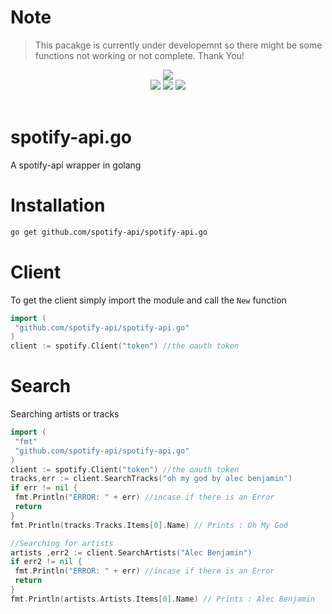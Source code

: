 # Note
> This pacakge is currently under developemnt so there might be some functions not working or not complete.
> Thank You!
<div align="center">
  <img src="https://media.discordapp.net/attachments/736466510888960020/760853915876327464/Sa.png?width=718&height=275"><br>
  <div>
    <a href="https://spotify-apijs.netlify.app/#/"><img src="https://img.shields.io/badge/READ-DOCS-orange?style=for-the-badge"></a>
    <a href="https://github.com/spotify-api/spotify-api.js/"><img src="https://img.shields.io/github/repo-size/spotify-api/spotify-api.js?label=Size&style=for-the-badge"></a>
    <a href="https://www.npmjs.com/package/spotify-api.js"><img src="https://img.shields.io/npm/v/spotify-api.js?label=Version&style=for-the-badge"></a>
  </div><br>
</div>

# spotify-api.go
A spotify-api wrapper in golang

# Installation
```bash
go get github.com/spotify-api/spotify-api.go
```

# Client
To get the client simply import the module and call the `New` function
```go
import (
 "github.com/spotify-api/spotify-api.go"
)
client := spotify.Client("token") //the oauth token
```

# Search
Searching artists or tracks
```go
import (
 "fmt"
 "github.com/spotify-api/spotify-api.go"
)
client := spotify.Client("token") //the oauth token
tracks,err := client.SearchTracks("oh my god by alec benjamin")
if err != nil {
 fmt.Println("ERROR: " + err) //incase if there is an Error
 return
} 
fmt.Println(tracks.Tracks.Items[0].Name) // Prints : Oh My God

//Searching for artists
artists ,err2 := client.SearchArtists("Alec Benjamin")
if err2 != nil {
 fmt.Println("ERROR: " + err) //incase if there is an Error
 return
} 
fmt.Println(artists.Artists.Items[0].Name) // Prints : Alec Benjamin
```
